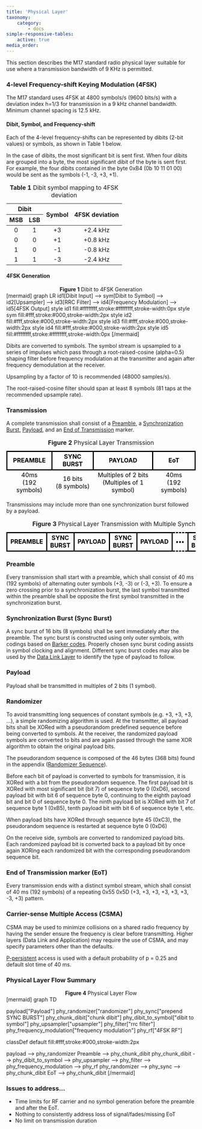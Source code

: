 ```yaml
---
title: 'Physical Layer'
taxonomy:
    category:
        - docs
simple-responsive-tables:
    active: true
media_order: 
---
```


This section describes the M17 standard radio physical layer suitable for use where a transmission bandwidth of 9 KHz is permitted.

### 4-level Frequency-shift Keying Modulation (4FSK)

The M17 standard uses 4FSK at 4800 symbols/s (9600
bits/s) with a deviation index h=1/3 for transmission in a 9 kHz
channel bandwidth. Minimum channel spacing is 12.5 kHz. 

#### Dibit, Symbol, and Frequency-shift

Each of the 4-level frequency-shifts can be represented by dibits (2-bit values) or symbols, as shown in Table 1 below.  

In the case of dibits, the most significant bit is sent first. When four dibits are grouped into a byte, the most significant dibit of the byte is sent first. For example, the four dibits contained in the byte 0xB4 (0b 10 11 01 00) would be sent as the symbols (-1, -3, +3, +1).

<table>
    <caption><span style="font-weight:bold">Table 1 </span><span>Dibit symbol mapping to 4FSK deviation</span></caption>
    <thead>
        <tr>
            <th colspan="2" style="text-align:center;">Dibit</th>
            <th rowspan="2" style="text-align:center;">Symbol</th>
            <th rowspan="2" style="text-align:center;">4FSK deviation</th>
        </tr>
        <tr>
            <th style="text-align:center;">MSB</th>
            <th style="text-align:center;">LSB</th>
        </tr>
    </thead>
    <tbody style="text-align:center;">
        <tr>
            <td>0</td>
            <td>1</td>
            <td>+3</td>
            <td>+2.4 kHz</td>
        </tr>
        <tr>
            <td>0</td>
            <td>0</td>
            <td>+1</td>
            <td>+0.8 kHz</td>
        </tr>
        <tr>
            <td>1</td>
            <td>0</td>
            <td>-1</td>
            <td>-0.8 kHz</td>
        </tr>
        <tr>
            <td>1</td>
            <td>1</td>
            <td>-3</td>
            <td>-2.4 kHz</td>
        </tr>
    </tbody>
</table>

#### 4FSK Generation

<center><span style="font-weight:bold">Figure 1</span> Dibit to 4FSK Generation</center>
[mermaid]
graph LR
  id1[Dibit Input] --> sym[Dibit to Symbol] --> id2[Upsampler] --> id3[RRC Filter] --> id4[Frequency Modulation] --> id5[4FSK Output]
  style id1 fill:#ffffffff,stroke:#ffffffff,stroke-width:0px
  style sym fill:#fff,stroke:#000,stroke-width:2px
  style id2 fill:#fff,stroke:#000,stroke-width:2px
  style id3 fill:#fff,stroke:#000,stroke-width:2px
  style id4 fill:#fff,stroke:#000,stroke-width:2px
  style id5 fill:#ffffffff,stroke:#ffffffff,stroke-width:0px
[/mermaid]

Dibits are converted to symbols.  The symbol stream is upsampled to a series of impulses which pass through a
root-raised-cosine (alpha=0.5) shaping filter before frequency modulation
at the transmitter and again after frequency demodulation at the
receiver.

Upsampling by a factor of 10 is recommended (48000 samples/s).

The root-raised-cosine filter should span at least 8 symbols (81 taps at the recommended upsample rate).

### Transmission

A complete transmission shall consist of a [Preamble](#preamble), a [Synchronization Burst](#synchronization-burst-sync-burst), [Payload](#payload), and an [End of Transmission](#end-of-transmission-marker-eot) marker.

<table>
    <caption><span style="font-weight:bold">Figure 2 </span><span>Physical Layer Transmission</span></caption>
    <tbody style="text-align:center;border:none;">
        <tr style="font-weight:bold; color:black;">
            <td style="border:3px solid black;">PREAMBLE</td>
            <td style="border:3px solid black;">SYNC BURST</td>
            <td style="border:3px solid black;">PAYLOAD</td>
            <td style="border:3px solid black;">EoT</td>
        </tr>
        <tr style="color:black;border-left:hidden;border-right:hidden;border-bottom:hidden;">
            <td style="border-left:hidden;border-right:hidden;">40ms<br/>(192 symbols)</td>
            <td style="border-left:hidden;border-right:hidden;">16 bits<br/>(8 symbols)</td>
            <td style="border-left:hidden;border-right:hidden;">Multiples of 2 bits<br/>(Multiples of 1 symbol)</td>
            <td style="border-left:hidden;border-right:hidden;">40ms<br/>(192 symbols)</td>
        </tr>
    </tbody>
</table>

Transmissions may include more than one synchronization burst followed by a payload.

<table>
    <caption><span style="font-weight:bold">Figure 3 </span><span>Physical Layer Transmission with Multiple Synchronization Bursts</span></caption>
    <tbody style="text-align:center;border:none;">
        <tr style="font-weight:bold; color:black;">
            <td style="border:3px solid black;">PREAMBLE</td>
            <td style="border:3px solid black;">SYNC BURST</td>
            <td style="border:3px solid black;">PAYLOAD</td>
            <td style="border:3px solid black;">SYNC BURST</td>
            <td style="border:3px solid black;">PAYLOAD</td>
            <td style="border:3px dashed black;">&bull;&bull;&bull;</td>
            <td style="border:3px solid black;">SYNC BURST</td>
            <td style="border:3px solid black;">PAYLOAD</td>
            <td style="border:3px solid black;">EoT</td>
        </tr>
    </tbody>
</table>

### Preamble

Every transmission shall start with a preamble, which shall consist of 40 ms (192 symbols) of alternating outer symbols (+3, -3) or (-3, +3). To ensure a zero crossing prior to a synchronization burst, the last symbol transmitted within the preamble shall be opposite the first symbol transmitted in the synchronization burst.

### Synchronization Burst (Sync Burst)

A sync burst of 16 bits (8 symbols) shall be sent immediately after the preamble. The sync burst is constructed using only outer symbols, with 
codings based on [Barker codes](https://en.wikipedia.org/wiki/Barker_code). Properly chosen sync burst coding assists in symbol clocking and alignment. 
Different sync burst codes may also be used by the [Data Link Layer](../data-link-layer#synchronization-burst-sync-burst) to identify the type of payload to follow.

### Payload

Payload shall be transmitted in multiples of 2 bits (1 symbol).

### Randomizer

To avoid transmitting long sequences of constant symbols (e.g. +3, +3, +3, ...), a simple randomizing algorithm is used. At the transmitter, all payload bits shall be XORed with a pseudorandom predefined sequence before being converted to symbols.  At the receiver, the randomized payload symbols are converted to bits and are
again passed through the same XOR algorithm to obtain the original payload bits.   

The pseudorandom sequence is composed of the 46 bytes (368 bits) found in the appendix ([Randomizer Sequence](../../appendix/randomizer-sequence)).

Before each bit of payload is converted to symbols for transmission, it is XORed with a bit from the pseudorandom sequence.  The first payload bit is XORed with most significant bit (bit 7) of sequence byte 0 (0xD6), second payload bit with bit 6 of sequence byte 0, continuing to the eighth payload bit and bit 0 of sequence byte 0.  The ninth payload bit is XORed with bit 7 of sequence byte 1 (0xB5), tenth payload bit with bit 6 of sequence byte 1, etc.

When payload bits have XORed through sequence byte 45 (0xC3), the pseudorandom sequence is restarted at sequence byte 0 (0xD6)

On the receive side, symbols are converted to randomized payload bits.  Each randomized payload bit is converted back to a payload bit by once again XORing each randomized bit with the corresponding pseudorandom sequence bit. 

### End of Transmission marker (EoT)

Every transmission ends with a distinct symbol stream, which shall consist of 40 ms (192 symbols) of a repeating 0x55 0x5D (+3, +3, +3, +3, +3, +3, -3, +3) pattern.

### Carrier-sense Multiple Access (CSMA)

CSMA may be used to minimize collisions on a shared radio frequency by having the sender ensure the frequency is clear before transmitting. Higher layers (Data Link and Application) may require the use of CSMA, and may specify parameters other than the defaults.

[P-persistent](https://en.wikipedia.org/wiki/Carrier-sense_multiple_access) access is used with a default probability of p = 0.25 and default slot time of 40 ms. 

### Physical Layer Flow Summary

<center><span style="font-weight:bold">Figure 4</span> Physical Layer Flow</center>
[mermaid]
graph TD

payload["Payload"]
phy_randomizer["randomizer"]
phy_sync["prepend SYNC BURST"]
phy_chunk_dibit["chunk dibit"]
phy_dibit_to_symbol["dibit to symbol"]
phy_upsampler["upsampler"]
phy_filter["rrc filter"]
phy_frequency_modulation["frequency modulation"]
phy_rf["4FSK RF"]

classDef default fill:#fff,stroke:#000,stroke-width:2px

payload --> phy_randomizer
Preamble --> phy_chunk_dibit
phy_chunk_dibit --> phy_dibit_to_symbol --> phy_upsampler --> phy_filter --> phy_frequency_modulation --> phy_rf
phy_randomizer --> phy_sync --> phy_chunk_dibit
EoT --> phy_chunk_dibit
[/mermaid]

### Issues to address...

* Time limits for RF carrier and no symbol generation before the preamble and after the EoT.
* Nothing to consistently address loss of signal/fades/missing EoT
* No limit on transmission duration

